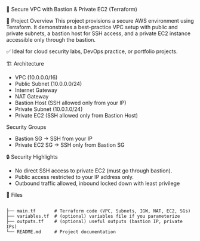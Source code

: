 
🔐 Secure VPC with Bastion & Private EC2 (Terraform)

📌 Project Overview
This project provisions a secure AWS environment using Terraform.
It demonstrates a best-practice VPC setup with public and private subnets, a bastion host for SSH access, and a private EC2 instance accessible only through the bastion.

✅ Ideal for cloud security labs, DevOps practice, or portfolio projects.

🏗️ Architecture
- VPC (10.0.0.0/16)
- Public Subnet (10.0.0.0/24)
- Internet Gateway
- NAT Gateway
- Bastion Host (SSH allowed only from your IP)
- Private Subnet (10.0.1.0/24)
- Private EC2 (SSH allowed only from Bastion Host)

Security Groups
- Bastion SG → SSH from your IP
- Private EC2 SG → SSH only from Bastion SG

🔒 Security Highlights
- No direct SSH access to private EC2 (must go through bastion).
- Public access restricted to your IP address only.
- Outbound traffic allowed, inbound locked down with least privilege


📂 Files

~~~

├── main.tf       # Terraform code (VPC, Subnets, IGW, NAT, EC2, SGs)
├── variables.tf  # (optional) variables file if you parameterize
├── outputs.tf    # (optional) useful outputs (bastion IP, private IPs)
└── README.md     # Project documentation
~~~
